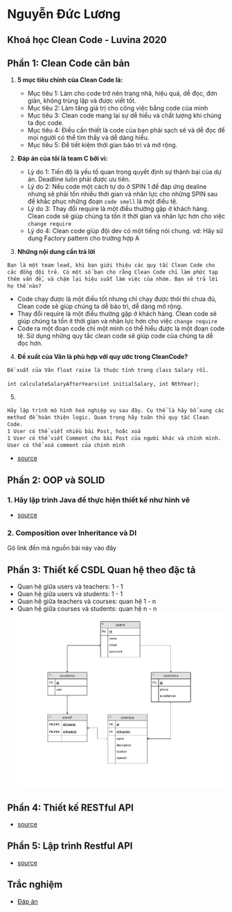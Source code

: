 # Nguyễn Đức Lương
## Khoá học Clean Code - Luvina 2020


## Phần 1: Clean Code căn bản
1. **5 mục tiêu chính của Clean Code là:**
   - Mục tiêu 1:  Làm cho code trở nên trang nhã, hiệu quả, dễ đọc, đơn giản, không trùng lặp và được viết tốt.
   - Mục tiêu 2:  Làm tăng giá trị cho công việc bằng code của mình
   - Mục tiêu 3:  Clean code mang lại sự dễ hiểu và chất lượng khi chúng ta đọc code.
   - Mục tiêu 4:  Điều cần thiết là code của bạn phải sạch sẽ và dễ đọc để mọi người có thể tìm thấy và dễ dàng hiểu.
   - Mục tiêu 5:  Để tiết kiệm thời gian bảo trì và mở rộng.
2. **Đáp án của tôi là team C bởi vì:**
   - Lý do 1: Tiến độ là yếu tố quan trọng quyết định sự thành bại của dự án. Deadline luôn phải được ưu tiên.
   - Lý do 2: Nếu code một cách tự do ở SPIN 1 để đáp ứng dealine nhưng sẽ phải tốn nhiều thời gian và nhân lực cho những SPIN sau để khắc phục những đoạn `code smell` là một điều tệ.
   - Lý do 3: Thay đổi require là một điều thường gặp ở khách hàng. Clean code sẽ giúp chúng ta tốn ít thời gian và nhân lực hơn cho việc `change require`
   - Lý do 4: Clean code giúp đội dev có một tiếng nói chung. vd: Hãy sử dụng Factory pattern cho trường hợp A
   
3. **Những nội dung cần trả lời**
```
Bạn là một team lead, khi bạn giới thiệu các quy tắc Clean Code cho các đồng đội trẻ. Có một số bạn cho rằng Clean Code chỉ làm phức tạp thêm vấn đề, và chậm lại hiệu suất làm việc của nhóm. Bạn sẽ trả lời họ thế nào?
```
   
   - Code chạy được là một điều tốt nhưng chỉ chạy được thôi thì chưa đủ, Clean code sẽ giúp chúng ta dễ bảo trì, dễ dàng mở rộng.
   - Thay đổi require là một điều thường gặp ở khách hàng. Clean code sẽ giúp chúng ta tốn ít thời gian và nhân lực hơn cho việc `change require`
   - Code ra một đoạn code chỉ một mình có thể hiểu được là một đoạn code tệ. Sử dụng những quy tắc clean code sẽ giúp code của chúng ta dễ đọc hơn.

4. **Đề xuất của Vân là phù hợp với quy ước trong CleanCode?**
```
Đề xuất của Vân float raise là thuộc tính trong class Salary rồi.

int calculateSalaryAfterYears(int initialSalary, int NthYear);
```

5. 
```
Hãy lập trình mô hình hoá nghiệp vụ sau đây. Cụ thể là hãy bổ xung các method để hoàn thiện logic. Quan trọng hãy tuân thủ quy tắc Clean Code.
1 User có thể viết nhiều bài Post, hoặc xoá
1 User có thể viết Comment cho bài Post của người khác và chính mình. User có thể xoá comment của chính mình
```
- [source](https://github.com/chalkybug/CleanCode/tree/main/Homework/user-post-management/src/main/java/userpost)


## Phần 2: OOP và SOLID
### 1. Hãy lập trình Java để thực hiện thiết kế như hình vẽ
- [source](https://github.com/chalkybug/CleanCode/tree/main/Homework/Homework_lecture4/05OOP/jungle/src/main/java/graphiceditor/after)

### 2. Composition over Inheritance và DI
Gõ link đến mã nguồn bài này vào đây


## Phần 3: Thiết kế CSDL Quan hệ theo đặc tả
- Quan hệ giữa users và teachers: 1 - 1
- Quan hệ giữa users và students: 1 - 1
- Quan hệ giữa teachers và courses: quan hệ 1 - n
- Quan hệ giữa courses và students: quan hệ n - n
![alt](https://github.com/chalkybug/CleanCode/blob/main/Homework/bai3.PNG)

## Phần 4: Thiết kế RESTful API
- [source](course-restful-api)
## Phần 5: Lập trình Restful API
- [source](course-restful-api-2)

## Trắc nghiệm
- [Đáp án](Tracnghiem.md)
